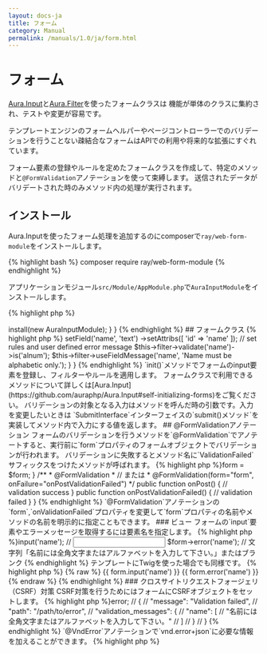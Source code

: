 ```yaml
---
layout: docs-ja
title: フォーム
category: Manual
permalink: /manuals/1.0/ja/form.html
---
```


# フォーム

[Aura.Input](https://github.com/auraphp/Aura.Input)と[Aura.Filter](https://github.com/auraphp/Aura.Filter)を使ったフォームクラスは
機能が単体のクラスに集約され、テストや変更が容易です。

テンプレートエンジンのフォームヘルパーやページコントローラーでのバリデーションを行うことない疎結合なフォームはAPIでの利用や将来的な拡張にすぐれています。

フォーム要素の登録やルールを定めたフォームクラスを作成して、特定のメソッドと`@FormValidation`アノテーションを使って束縛します。
送信されたデータがバリデートされた時のみメソッド内の処理が実行されます。

## インストール

Aura.Inputを使ったフォーム処理を追加するのにcomposerで`ray/web-form-module`をインストールします。

{% highlight bash %}
composer require ray/web-form-module
{% endhighlight %}

アプリケーションモジュール`src/Module/AppModule.php`で`AuraInputModule`をインストールします。

{% highlight php %}
<?php

use Ray\Di\AbstractModule;
use Ray\WebFormModule\WebFormModule;

class AppModule extends AbstractModule
{
    protected function configure()
    {
        $this->install(new AuraInputModule);
    }
}
{% endhighlight %}

## フォームクラス

{% highlight php %}
<?php
use Ray\WebFormModule\AbstractForm;
use Ray\WebFormModule\SetAntiCsrfTrait;

class MyForm extends AbstractForm
{
    /**
     * {@inheritdoc}
     */
    public function init()
    {
        // set input fields
        $this->setField('name', 'text')
             ->setAttribs([
                 'id' => 'name'
             ]);
        // set rules and user defined error message
        $this->filter->validate('name')->is('alnum');
        $this->filter->useFieldMessage('name', 'Name must be alphabetic only.');
    }
}
{% endhighlight %}

`init()`メソッドでフォームのinput要素を登録し、フィルターやルールを適用します。
フォームクラスで利用できるメソッドについて詳しくは[Aura.Input](https://github.com/auraphp/Aura.Input#self-initializing-forms)をご覧ください。

バリデーションの対象となる入力はメソッドを呼んだ時の引数です。入力を変更したいときは
`SubmitInterface`インターフェイスの`submit()メソッド`を実装してメソッド内で入力にする値を返します。

## @FormValidationアノテーション

フォームのバリデーションを行うメソッドを`@FormValidation`でアノテートすると、実行前に`form`プロパティのフォームオブジェクトでバリデーションが行われます。
バリデーションに失敗するとメソッド名に`ValidationFailed`サフィックスをつけたメソッドが呼ばれます。

{% highlight php %}<?php
use Ray\Di\Di\Inject;
use Ray\Di\Di\Named;
use Ray\WebFormModule\Annotation\FormValidation;
use Ray\WebFormModule\FormInterface;

class MyController
{
    /**
     * @var FormInterface
     */
    protected $form;

    /**
     * @Inject
     * @Named("contact_form")
     */
    public function setForm(FormInterface $form)
    {
        $this->form = $form;
    }

    /**
     * @FormValidation
     * // または
     * @FormValidation(form="form", onFailure="onPostValidationFailed")
     */
    public function onPost()
    {
        // validation success
    }

    public function onPostValidationFailed()
    {
        // validation failed
    }
}
{% endhighlight %}

`@FormValidation`アノテーションの`form`,`onValidationFailed`プロパティを変更して`form`プロパティの名前やメソッドの名前を明示的に指定こともできます。

### ビュー

フォームの`input`要素やエラーメッセージを取得するには要素名を指定します。

{% highlight php %}<?php
  $form->input('name'); // <input id="name" type="text" name="name" size="20" maxlength="20" />
  $form->error('name'); // 文字列「名前には全角文字またはアルファベットを入力して下さい。」またはブランク
{% endhighlight %}

テンプレートにTwigを使った場合でも同様です。

{% highlight php %}
{% raw %}
{{ form.input('name') }}
{{ form.error('name') }}
{% endraw %}
{% endhighlight %}

### クロスサイトリクエストフォージェリ（CSRF）対策

CSRF対策を行うためにはフォームにCSRFオブジェクトをセットします。

{% highlight php %}<?php
use Ray\WebFormModule\SetAntiCsrfTrait;

class MyForm extends AbstractAuraForm
{
    use SetAntiCsrfTrait;
{% endhighlight %}

セキュリティレベルを高めるためには、ユーザーの認証を含んだカスタムCsrfクラスを作成してフォームクラスにセットします。
詳しくはAura.Inputの[Applying CSRF Protections](https://github.com/auraphp/Aura.Input#applying-csrf-protections)をご覧ください。

## バリデーション例外

`@FormValidation`の代わりに`@InputValidation`とアノテートするとバリデーションが失敗したときに`Ray\WebFormModule\Exception\ValidationException`が投げられるようになります。
この場合はHTML表現は使われません。Appリソースに適用してどのクライアントからもバリデーションを行うことができます。Web APIアプリケーションにも便利です。

キャッチした例外の`error`プロパティを`echo`すると[application/vnd.error+json](https://tools.ietf.org/html/rfc6906)メディアタイプの表現が出力されます。


{% highlight php %}<?php
http_response_code(400);
echo $e->error;

// {
//     "message": "Validation failed",
//     "path": "/path/to/error",
//     "validation_messages": {
//         "name": [
//             "名前には全角文字またはアルファベットを入力して下さい。"
//         ]
//     }
// }
{% endhighlight %}

`@VndError`アノテーションで`vnd.error+json`に必要な情報を加えることができます。

{% highlight php %}<?php
/**
 * @FormValidation(form="contactForm")
 * @VndError(
 *   message="foo validation failed",
 *   logref="a1000", path="/path/to/error",
 *   href={"_self"="/path/to/error", "help"="/path/to/help"}
 * )
 */
 public function onPost()
{% endhighlight %}

このオプションのモジュールはAPIアプリケーションの時に有用です。

## デモ

[MyVendor.ContactForm](https://github.com/bearsunday/MyVendor.ContactForm)ではフォームのデモを試すことができます。1 URLに複数のフォームを設置したときの例や同じタイプのinput要素をループ表示する例も用意されています。
